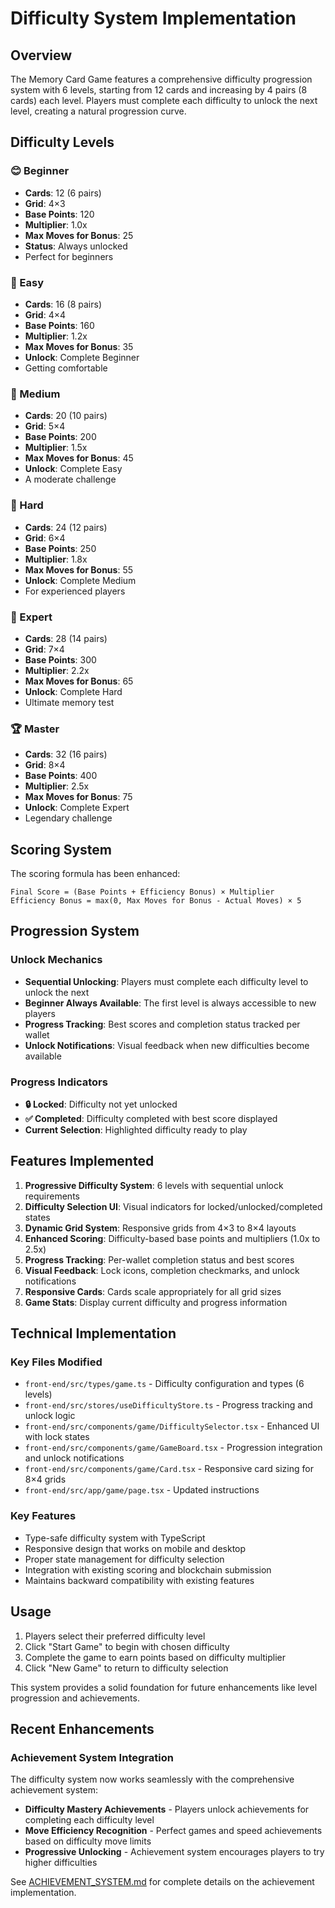 # Difficulty System Implementation

## Overview
The Memory Card Game features a comprehensive difficulty progression system with 6 levels, starting from 12 cards and increasing by 4 pairs (8 cards) each level. Players must complete each difficulty to unlock the next level, creating a natural progression curve.

## Difficulty Levels

### 😊 Beginner
- **Cards**: 12 (6 pairs)
- **Grid**: 4×3
- **Base Points**: 120
- **Multiplier**: 1.0x
- **Max Moves for Bonus**: 25
- **Status**: Always unlocked
- Perfect for beginners

### 🙂 Easy
- **Cards**: 16 (8 pairs)
- **Grid**: 4×4
- **Base Points**: 160
- **Multiplier**: 1.2x
- **Max Moves for Bonus**: 35
- **Unlock**: Complete Beginner
- Getting comfortable

### 🤔 Medium  
- **Cards**: 20 (10 pairs)
- **Grid**: 5×4
- **Base Points**: 200
- **Multiplier**: 1.5x
- **Max Moves for Bonus**: 45
- **Unlock**: Complete Easy
- A moderate challenge

### 😤 Hard
- **Cards**: 24 (12 pairs)
- **Grid**: 6×4
- **Base Points**: 250
- **Multiplier**: 1.8x
- **Max Moves for Bonus**: 55
- **Unlock**: Complete Medium
- For experienced players

### 🧠 Expert
- **Cards**: 28 (14 pairs)
- **Grid**: 7×4
- **Base Points**: 300
- **Multiplier**: 2.2x
- **Max Moves for Bonus**: 65
- **Unlock**: Complete Hard
- Ultimate memory test

### 🏆 Master
- **Cards**: 32 (16 pairs)
- **Grid**: 8×4
- **Base Points**: 400
- **Multiplier**: 2.5x
- **Max Moves for Bonus**: 75
- **Unlock**: Complete Expert
- Legendary challenge

## Scoring System

The scoring formula has been enhanced:
```
Final Score = (Base Points + Efficiency Bonus) × Multiplier
Efficiency Bonus = max(0, Max Moves for Bonus - Actual Moves) × 5
```

## Progression System

### Unlock Mechanics
- **Sequential Unlocking**: Players must complete each difficulty level to unlock the next
- **Beginner Always Available**: The first level is always accessible to new players
- **Progress Tracking**: Best scores and completion status tracked per wallet
- **Unlock Notifications**: Visual feedback when new difficulties become available

### Progress Indicators
- **🔒 Locked**: Difficulty not yet unlocked
- **✅ Completed**: Difficulty completed with best score displayed
- **Current Selection**: Highlighted difficulty ready to play

## Features Implemented

1. **Progressive Difficulty System**: 6 levels with sequential unlock requirements
2. **Difficulty Selection UI**: Visual indicators for locked/unlocked/completed states
3. **Dynamic Grid System**: Responsive grids from 4×3 to 8×4 layouts
4. **Enhanced Scoring**: Difficulty-based base points and multipliers (1.0x to 2.5x)
5. **Progress Tracking**: Per-wallet completion status and best scores
6. **Visual Feedback**: Lock icons, completion checkmarks, and unlock notifications
7. **Responsive Cards**: Cards scale appropriately for all grid sizes
8. **Game Stats**: Display current difficulty and progress information

## Technical Implementation

### Key Files Modified
- `front-end/src/types/game.ts` - Difficulty configuration and types (6 levels)
- `front-end/src/stores/useDifficultyStore.ts` - Progress tracking and unlock logic
- `front-end/src/components/game/DifficultySelector.tsx` - Enhanced UI with lock states
- `front-end/src/components/game/GameBoard.tsx` - Progression integration and unlock notifications
- `front-end/src/components/game/Card.tsx` - Responsive card sizing for 8×4 grids
- `front-end/src/app/game/page.tsx` - Updated instructions

### Key Features
- Type-safe difficulty system with TypeScript
- Responsive design that works on mobile and desktop
- Proper state management for difficulty selection
- Integration with existing scoring and blockchain submission
- Maintains backward compatibility with existing features

## Usage

1. Players select their preferred difficulty level
2. Click "Start Game" to begin with chosen difficulty
3. Complete the game to earn points based on difficulty multiplier
4. Click "New Game" to return to difficulty selection

This system provides a solid foundation for future enhancements like level progression and achievements.

## Recent Enhancements

### Achievement System Integration
The difficulty system now works seamlessly with the comprehensive achievement system:
- **Difficulty Mastery Achievements** - Players unlock achievements for completing each difficulty level
- **Move Efficiency Recognition** - Perfect games and speed achievements based on difficulty move limits
- **Progressive Unlocking** - Achievement system encourages players to try higher difficulties

See [ACHIEVEMENT_SYSTEM.md](ACHIEVEMENT_SYSTEM.md) for complete details on the achievement implementation.
